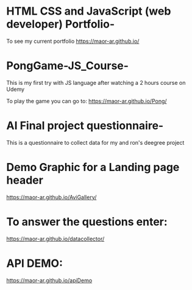 
# HTML CSS and JavaScript (web developer) Portfolio-
To see my current portfolio 
https://maor-ar.github.io/

# PongGame-JS_Course-
This is my first try with JS language after watching a 2 hours course on Udemy

To play the game you can go to:
https://maor-ar.github.io/Pong/

# AI Final project questionnaire-
This is a questionnaire to collect data for my and ron's deegree project

# Demo Graphic for a Landing page header
https://maor-ar.github.io/AviGallery/

# To answer the questions enter:
https://maor-ar.github.io/datacollector/

# API DEMO:
https://maor-ar.github.io/apiDemo


